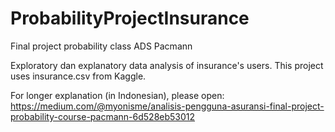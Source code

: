 # ProbabilityProjectInsurance
Final project probability class ADS Pacmann

Exploratory dan explanatory data analysis of insurance's users.
This project uses insurance.csv from Kaggle.

For longer explanation (in Indonesian), please open:
https://medium.com/@myonisme/analisis-pengguna-asuransi-final-project-probability-course-pacmann-6d528eb53012

